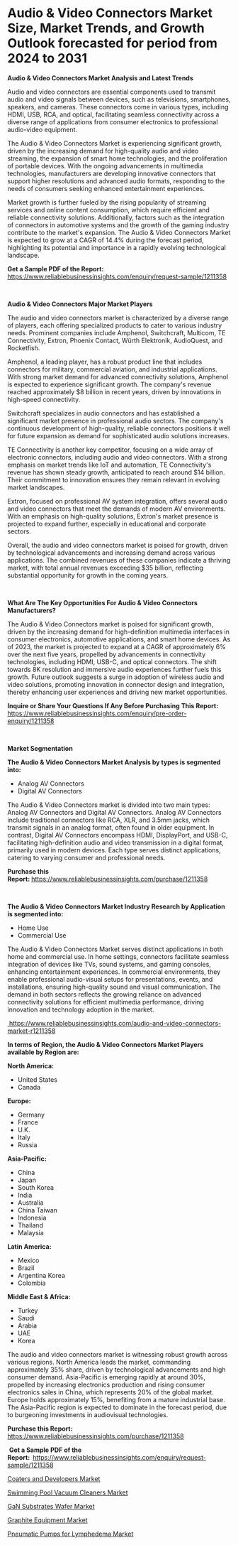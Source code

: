 <p><h1>Audio & Video Connectors Market Size, Market Trends, and Growth Outlook forecasted for period from 2024 to 2031</h1></p><p><strong>Audio & Video Connectors Market Analysis and Latest Trends</strong></p>
<p><p>Audio and video connectors are essential components used to transmit audio and video signals between devices, such as televisions, smartphones, speakers, and cameras. These connectors come in various types, including HDMI, USB, RCA, and optical, facilitating seamless connectivity across a diverse range of applications from consumer electronics to professional audio-video equipment.</p><p>The Audio & Video Connectors Market is experiencing significant growth, driven by the increasing demand for high-quality audio and video streaming, the expansion of smart home technologies, and the proliferation of portable devices. With the ongoing advancements in multimedia technologies, manufacturers are developing innovative connectors that support higher resolutions and advanced audio formats, responding to the needs of consumers seeking enhanced entertainment experiences.</p><p>Market growth is further fueled by the rising popularity of streaming services and online content consumption, which require efficient and reliable connectivity solutions. Additionally, factors such as the integration of connectors in automotive systems and the growth of the gaming industry contribute to the market's expansion. The Audio & Video Connectors Market is expected to grow at a CAGR of 14.4% during the forecast period, highlighting its potential and importance in a rapidly evolving technological landscape.</p></p>
<p><strong>Get a Sample PDF of the Report:&nbsp;</strong> <a href="https://www.reliablebusinessinsights.com/enquiry/request-sample/1211358?utm_campaign=1094&utm_medium=2&utm_source=Github&utm_content=ia&utm_term=05102024&utm_id=audio-video-connectors">https://www.reliablebusinessinsights.com/enquiry/request-sample/1211358</a></p>
<p>&nbsp;</p>
<p><strong>Audio & Video Connectors Major Market Players</strong></p>
<p><p>The audio and video connectors market is characterized by a diverse range of players, each offering specialized products to cater to various industry needs. Prominent companies include Amphenol, Switchcraft, Multicom, TE Connectivity, Extron, Phoenix Contact, Würth Elektronik, AudioQuest, and Rocketfish.</p><p>Amphenol, a leading player, has a robust product line that includes connectors for military, commercial aviation, and industrial applications. With strong market demand for advanced connectivity solutions, Amphenol is expected to experience significant growth. The company's revenue reached approximately $8 billion in recent years, driven by innovations in high-speed connectivity.</p><p>Switchcraft specializes in audio connectors and has established a significant market presence in professional audio sectors. The company's continuous development of high-quality, reliable connectors positions it well for future expansion as demand for sophisticated audio solutions increases.</p><p>TE Connectivity is another key competitor, focusing on a wide array of electronic connectors, including audio and video connectors. With a strong emphasis on market trends like IoT and automation, TE Connectivity's revenue has shown steady growth, anticipated to reach around $14 billion. Their commitment to innovation ensures they remain relevant in evolving market landscapes.</p><p>Extron, focused on professional AV system integration, offers several audio and video connectors that meet the demands of modern AV environments. With an emphasis on high-quality solutions, Extron's market presence is projected to expand further, especially in educational and corporate sectors.</p><p>Overall, the audio and video connectors market is poised for growth, driven by technological advancements and increasing demand across various applications. The combined revenues of these companies indicate a thriving market, with total annual revenues exceeding $35 billion, reflecting substantial opportunity for growth in the coming years.</p></p>
<p>&nbsp;</p>
<p><strong>What Are The Key Opportunities For Audio & Video Connectors Manufacturers?</strong></p>
<p><p>The Audio & Video Connectors market is poised for significant growth, driven by the increasing demand for high-definition multimedia interfaces in consumer electronics, automotive applications, and smart home devices. As of 2023, the market is projected to expand at a CAGR of approximately 6% over the next five years, propelled by advancements in connectivity technologies, including HDMI, USB-C, and optical connectors. The shift towards 8K resolution and immersive audio experiences further fuels this growth. Future outlook suggests a surge in adoption of wireless audio and video solutions, promoting innovation in connector design and integration, thereby enhancing user experiences and driving new market opportunities.</p></p>
<p><strong>Inquire or Share Your Questions If Any Before Purchasing This Report:</strong> <a href="https://www.reliablebusinessinsights.com/enquiry/pre-order-enquiry/1211358?utm_campaign=1094&utm_medium=2&utm_source=Github&utm_content=ia&utm_term=05102024&utm_id=audio-video-connectors">https://www.reliablebusinessinsights.com/enquiry/pre-order-enquiry/1211358</a></p>
<p>&nbsp;</p>
<p><strong>Market Segmentation</strong></p>
<p><strong>The Audio & Video Connectors Market Analysis by types is segmented into:</strong></p>
<p><ul><li>Analog AV Connectors</li><li>Digital AV Connectors</li></ul></p>
<p><p>The Audio & Video Connectors market is divided into two main types: Analog AV Connectors and Digital AV Connectors. Analog AV Connectors include traditional connectors like RCA, XLR, and 3.5mm jacks, which transmit signals in an analog format, often found in older equipment. In contrast, Digital AV Connectors encompass HDMI, DisplayPort, and USB-C, facilitating high-definition audio and video transmission in a digital format, primarily used in modern devices. Each type serves distinct applications, catering to varying consumer and professional needs.</p></p>
<p><strong>Purchase this Report:&nbsp;</strong><a href="https://www.reliablebusinessinsights.com/purchase/1211358?utm_campaign=1094&utm_medium=2&utm_source=Github&utm_content=ia&utm_term=05102024&utm_id=audio-video-connectors">https://www.reliablebusinessinsights.com/purchase/1211358</a></p>
<p>&nbsp;</p>
<p><strong>The Audio & Video Connectors Market Industry Research by Application is segmented into:</strong></p>
<p><ul><li>Home Use</li><li>Commercial Use</li></ul></p>
<p><p>The Audio & Video Connectors Market serves distinct applications in both home and commercial use. In home settings, connectors facilitate seamless integration of devices like TVs, sound systems, and gaming consoles, enhancing entertainment experiences. In commercial environments, they enable professional audio-visual setups for presentations, events, and installations, ensuring high-quality sound and visual communication. The demand in both sectors reflects the growing reliance on advanced connectivity solutions for efficient multimedia performance, driving innovation and technology adoption in the market.</p></p>
<p><a href="https://www.reliablebusinessinsights.com/audio-and-video-connectors-market-r1211358?utm_campaign=1094&utm_medium=2&utm_source=Github&utm_content=ia&utm_term=05102024&utm_id=audio-video-connectors">&nbsp;https://www.reliablebusinessinsights.com/audio-and-video-connectors-market-r1211358</a></p>
<p><strong>In terms of Region, the Audio & Video Connectors Market Players available by Region are:</strong></p>
<p>
    <p> <strong> North America: </strong>
        <ul>
            <li>United States</li>
            <li>Canada</li>
        </ul>
        </p> 
    <p> <strong> Europe: </strong>
        <ul>
            <li>Germany</li>
            <li>France</li>
            <li>U.K.</li>
            <li>Italy</li>
            <li>Russia</li>
        </ul>
        </p> 
    <p> <strong> Asia-Pacific: </strong>
        <ul>
            <li>China</li>
            <li>Japan</li>
            <li>South Korea</li>
            <li>India</li>
            <li>Australia</li>
            <li>China Taiwan</li>
            <li>Indonesia</li>
            <li>Thailand</li>
            <li>Malaysia</li>
        </ul>
        </p> 
    <p> <strong> Latin America: </strong>
        <ul>
            <li>Mexico</li>
            <li>Brazil</li>
            <li>Argentina Korea</li>
            <li>Colombia</li>
        </ul>
        </p> 
    <p> <strong> Middle East & Africa: </strong>
        <ul>
            <li>Turkey</li>
            <li>Saudi</li>
            <li>Arabia</li>
            <li>UAE</li>
            <li>Korea</li>
        </ul>
    </p>
    </p>
<p><p>The audio and video connectors market is witnessing robust growth across various regions. North America leads the market, commanding approximately 35% share, driven by technological advancements and high consumer demand. Asia-Pacific is emerging rapidly at around 30%, propelled by increasing electronics production and rising consumer electronics sales in China, which represents 20% of the global market. Europe holds approximately 15%, benefiting from a mature industrial base. The Asia-Pacific region is expected to dominate in the forecast period, due to burgeoning investments in audiovisual technologies.</p></p>
<p><strong>Purchase this Report: </strong><a href="https://www.reliablebusinessinsights.com/purchase/1211358?utm_campaign=1094&utm_medium=2&utm_source=Github&utm_content=ia&utm_term=05102024&utm_id=audio-video-connectors">https://www.reliablebusinessinsights.com/purchase/1211358</a></p>
<p>&nbsp;<strong>Get a Sample PDF of the Report:&nbsp;&nbsp;</strong><a href="https://www.reliablebusinessinsights.com/enquiry/request-sample/1211358?utm_campaign=1094&utm_medium=2&utm_source=Github&utm_content=ia&utm_term=05102024&utm_id=audio-video-connectors">https://www.reliablebusinessinsights.com/enquiry/request-sample/1211358</a></p>
<p><strong></strong></p>
<p><p><a href="https://issuu.com/reportprime-2/docs/coaters-and-developers-market-size-_bb106ad699df50?utm_campaign=1094&utm_medium=2&utm_source=Github&utm_content=ia&utm_term=05102024&utm_id=audio-video-connectors">Coaters and Developers Market</a></p><p><a href="https://www.linkedin.com/pulse/swimming-pool-vacuum-cleaners-market-overview-forecast-2024-segpe?utm_campaign=1094&utm_medium=2&utm_source=Github&utm_content=ia&utm_term=05102024&utm_id=audio-video-connectors">Swimming Pool Vacuum Cleaners Market</a></p><p><a href="https://issuu.com/reportprime-2/docs/gan-substrates-wafer-market-size-20_968b25364f56c3?utm_campaign=1094&utm_medium=2&utm_source=Github&utm_content=ia&utm_term=05102024&utm_id=audio-video-connectors">GaN Substrates Wafer Market</a></p><p><a href="https://github.com/OrlandoHBarks/Market-Research-Report-List-1/blob/main/graphite-equipment-market.md?utm_campaign=1094&utm_medium=2&utm_source=Github&utm_content=ia&utm_term=05102024&utm_id=audio-video-connectors">Graphite Equipment Market</a></p><p><a href="https://github.com/SaraPrifti82/Market-Research-Report-List-1/blob/main/pneumatic-pumps-for-lymphedema-market.md?utm_campaign=1094&utm_medium=2&utm_source=Github&utm_content=ia&utm_term=05102024&utm_id=audio-video-connectors">Pneumatic Pumps for Lymphedema Market</a></p></p>